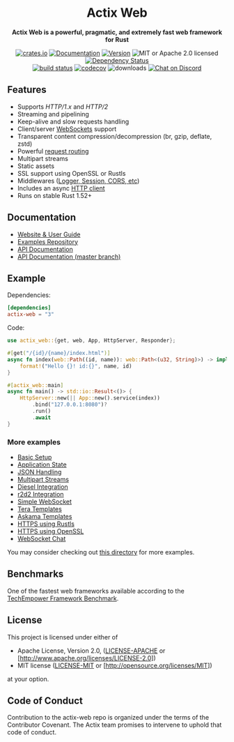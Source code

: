 <div align="center">
  <h1>Actix Web</h1>
  <p>
    <strong>Actix Web is a powerful, pragmatic, and extremely fast web framework for Rust</strong>
  </p>
  <p>

[![crates.io](https://img.shields.io/crates/v/actix-web?label=latest)](https://crates.io/crates/actix-web)
[![Documentation](https://docs.rs/actix-web/badge.svg?version=4.0.0-beta.13)](https://docs.rs/actix-web/4.0.0-beta.13)
[![Version](https://img.shields.io/badge/rustc-1.52+-ab6000.svg)](https://blog.rust-lang.org/2021/05/06/Rust-1.52.0.html)
![MIT or Apache 2.0 licensed](https://img.shields.io/crates/l/actix-web.svg)
[![Dependency Status](https://deps.rs/crate/actix-web/4.0.0-beta.13/status.svg)](https://deps.rs/crate/actix-web/4.0.0-beta.13)
<br />
[![build status](https://github.com/actix/actix-web/workflows/CI%20%28Linux%29/badge.svg?branch=master&event=push)](https://github.com/actix/actix-web/actions)
[![codecov](https://codecov.io/gh/actix/actix-web/branch/master/graph/badge.svg)](https://codecov.io/gh/actix/actix-web) 
![downloads](https://img.shields.io/crates/d/actix-web.svg)
[![Chat on Discord](https://img.shields.io/discord/771444961383153695?label=chat&logo=discord)](https://discord.gg/NWpN5mmg3x)

  </p>
</div>

## Features

* Supports *HTTP/1.x* and *HTTP/2*
* Streaming and pipelining
* Keep-alive and slow requests handling
* Client/server [WebSockets](https://actix.rs/docs/websockets/) support
* Transparent content compression/decompression (br, gzip, deflate, zstd)
* Powerful [request routing](https://actix.rs/docs/url-dispatch/)
* Multipart streams
* Static assets
* SSL support using OpenSSL or Rustls
* Middlewares ([Logger, Session, CORS, etc](https://actix.rs/docs/middleware/))
* Includes an async [HTTP client](https://docs.rs/awc/)
* Runs on stable Rust 1.52+

## Documentation

* [Website & User Guide](https://actix.rs)
* [Examples Repository](https://github.com/actix/examples)
* [API Documentation](https://docs.rs/actix-web)
* [API Documentation (master branch)](https://actix.rs/actix-web/actix_web)

## Example

Dependencies:

```toml
[dependencies]
actix-web = "3"
```

Code:

```rust
use actix_web::{get, web, App, HttpServer, Responder};

#[get("/{id}/{name}/index.html")]
async fn index(web::Path((id, name)): web::Path<(u32, String)>) -> impl Responder {
    format!("Hello {}! id:{}", name, id)
}

#[actix_web::main]
async fn main() -> std::io::Result<()> {
    HttpServer::new(|| App::new().service(index))
        .bind("127.0.0.1:8080")?
        .run()
        .await
}
```

### More examples

* [Basic Setup](https://github.com/actix/examples/tree/master/basics/basics/)
* [Application State](https://github.com/actix/examples/tree/master/basics/state/)
* [JSON Handling](https://github.com/actix/examples/tree/master/json/json/)
* [Multipart Streams](https://github.com/actix/examples/tree/master/forms/multipart/)
* [Diesel Integration](https://github.com/actix/examples/tree/master/database_interactions/diesel/)
* [r2d2 Integration](https://github.com/actix/examples/tree/master/database_interactions/r2d2/)
* [Simple WebSocket](https://github.com/actix/examples/tree/master/websockets/websocket/)
* [Tera Templates](https://github.com/actix/examples/tree/master/template_engines/tera/)
* [Askama Templates](https://github.com/actix/examples/tree/master/template_engines/askama/)
* [HTTPS using Rustls](https://github.com/actix/examples/tree/master/security/rustls/)
* [HTTPS using OpenSSL](https://github.com/actix/examples/tree/master/security/openssl/)
* [WebSocket Chat](https://github.com/actix/examples/tree/master/websockets/chat/)

You may consider checking out
[this directory](https://github.com/actix/examples/tree/master/) for more examples.

## Benchmarks

One of the fastest web frameworks available according to the
[TechEmpower Framework Benchmark](https://www.techempower.com/benchmarks/#section=data-r20&test=composite).

## License

This project is licensed under either of

* Apache License, Version 2.0, ([LICENSE-APACHE](LICENSE-APACHE) or
  [http://www.apache.org/licenses/LICENSE-2.0])
* MIT license ([LICENSE-MIT](LICENSE-MIT) or
  [http://opensource.org/licenses/MIT])

at your option.

## Code of Conduct

Contribution to the actix-web repo is organized under the terms of the Contributor Covenant.
The Actix team promises to intervene to uphold that code of conduct.
